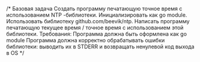 /*
Базовая задача
Создать программу печатающую точное время с использованием NTP -библиотеки. Инициализировать как go module.
Использовать библиотеку github.com/beevik/ntp. Написать программу печатающую текущее время /
точное время с использованием этой библиотеки.
Требования:
Программа должна быть оформлена как go module
Программа должна корректно обрабатывать ошибки библиотеки: выводить их в STDERR и возвращать ненулевой код выхода в OS
*/
